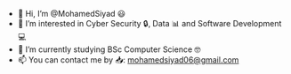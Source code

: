 - 👋 Hi, I’m @MohamedSiyad 😃
- 👀 I’m interested in Cyber Security 🔒, Data 📊 and Software Development 💻
- 🌱 I’m currently studying BSc Computer Science 🤓
- 📫 You can contact me by 📥: mohamedsiyad06@gmail.com

<!---
MohamedSiyad/MohamedSiyad is a ✨ special ✨ repository because its `README.md` (this file) appears on your GitHub profile.
You can click the Preview link to take a look at your changes.
--->
